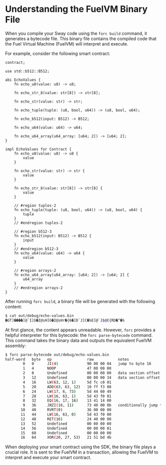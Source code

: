 # Understanding the FuelVM Binary File

When you compile your Sway code using the `forc build` command, it generates a bytecode file. This binary file contains the compiled code that the Fuel Virtual Machine (FuelVM) will interpret and execute.

For example, consider the following smart contract:

```
contract;

use std::b512::B512;

abi EchoValues {
    fn echo_u8(value: u8) -> u8;

    fn echo_str_8(value: str[8]) -> str[8];

    fn echo_str(value: str) -> str;

    fn echo_tuple(tuple: (u8, bool, u64)) -> (u8, bool, u64);

    fn echo_b512(input: B512) -> B512;

    fn echo_u64(value: u64) -> u64;

    fn echo_u64_array(u64_array: [u64; 2]) -> [u64; 2];
}

impl EchoValues for Contract {
    fn echo_u8(value: u8) -> u8 {
        value
    }

    fn echo_str(value: str) -> str {
        value
    }

    fn echo_str_8(value: str[8]) -> str[8] {
        value
    }

    // #region tuples-2
    fn echo_tuple(tuple: (u8, bool, u64)) -> (u8, bool, u64) {
        tuple
    }
    // #endregion tuples-2

    // #region b512-3
    fn echo_b512(input: B512) -> B512 {
        input
    }
    // #endregion b512-3
    fn echo_u64(value: u64) -> u64 {
        value
    }

    // #region arrays-2
    fn echo_u64_array(u64_array: [u64; 2]) -> [u64; 2] {
        u64_array
    }
    // #endregion arrays-2
}
```

After running `forc build`, a binary file will be generated with the following content:

```sh
$ cat out/debug/echo-values.bin
�GT]����]@`I]G�I@sH]G�I@sHr�{6�]D`J]C�%E]@`J$@Ͼ{RD�^�%
```

At first glance, the content appears unreadable. However, `forc` provides a helpful interpreter for this bytecode: the `forc parse-bytecode` command. This command takes the binary data and outputs the equivalent FuelVM assembly:

```sh
$ forc parse-bytecode out/debug/echo-values.bin
half-word   byte   op                raw           notes
        0   0      JI(4)             90 00 00 04   jump to byte 16
        1   4      NOOP              47 00 00 00
        2   8      Undefined         00 00 00 00   data section offset lo (0)
        3   12     Undefined         00 00 00 34   data section offset hi (52)
        4   16     LW(63, 12, 1)     5d fc c0 01
        5   20     ADD(63, 63, 12)   10 ff f3 00
        6   24     LW(17, 6, 73)     5d 44 60 49
        7   28     LW(16, 63, 1)     5d 43 f0 01
        8   32     EQ(16, 17, 16)    13 41 14 00
        9   36     JNZI(16, 11)      73 40 00 0b   conditionally jump to byte 44
       10   40     RVRT(0)           36 00 00 00
       11   44     LW(16, 63, 0)     5d 43 f0 00
       12   48     RET(16)           24 40 00 00
       13   52     Undefined         00 00 00 00
       14   56     Undefined         00 00 00 01
       15   60     Undefined         00 00 00 00
       16   64     XOR(20, 27, 53)   21 51 bd 4b
```

When deploying your smart contract using the SDK, the binary file plays a crucial role. It is sent to the FuelVM in a transaction, allowing the FuelVM to interpret and execute your smart contract.
